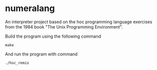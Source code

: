 # numeralang
An interpreter project based on the hoc programming language exercises from the 1984 book "The Unix Programming Environment".

Build the program using the following command
```
make
```
And run the program with command
```
./hoc_remix
```
